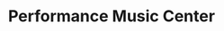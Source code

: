 ---
title: "Performance Music Center"
url: /woburn/performance-music-center/
shop: musical instrument
---